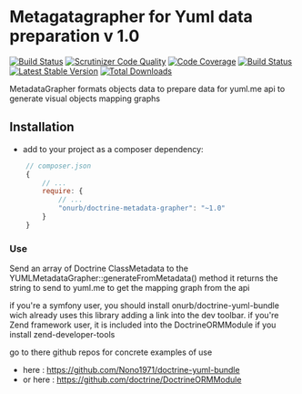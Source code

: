 # Metagatagrapher for Yuml data preparation v 1.0

[![Build Status](https://travis-ci.org/Nono1971/Doctrine-MetadataGrapher.svg?branch=master)](https://travis-ci.org/Nono1971/Doctrine-MetadataGrapher) [![Scrutinizer Code Quality](https://scrutinizer-ci.com/g/Nono1971/Doctrine-MetadataGrapher/badges/quality-score.png?b=master)](https://scrutinizer-ci.com/g/Nono1971/Doctrine-MetadataGrapher/?branch=master) [![Code Coverage](https://scrutinizer-ci.com/g/Nono1971/Doctrine-MetadataGrapher/badges/coverage.png?b=master)](https://scrutinizer-ci.com/g/Nono1971/Doctrine-MetadataGrapher/?branch=master) [![Build Status](https://scrutinizer-ci.com/g/Nono1971/Doctrine-MetadataGrapher/badges/build.png?b=master)](https://scrutinizer-ci.com/g/Nono1971/Doctrine-MetadataGrapher/build-status/master) [![Latest Stable Version](https://poser.pugx.org/onurb/doctrine-metadata-grapher/v/stable)](https://packagist.org/packages/onurb/doctrine-metadata-grapher) [![Total Downloads](https://poser.pugx.org/onurb/doctrine-metadata-grapher/downloads)](https://packagist.org/packages/onurb/doctrine-metadata-grapher) 

MetadataGrapher formats objects data to prepare data for yuml.me api
to generate visual objects mapping graphs

## Installation

- add to your project as a composer dependency:
```javascript
    // composer.json
    {
        // ...
        require: {
            // ...
            "onurb/doctrine-metadata-grapher": "~1.0"
        }
    }
```

### Use

Send an array of Doctrine ClassMetadata to the YUMLMetadataGrapher::generateFromMetadata() method
it returns the string to send to yuml.me to get the mapping graph from the api

if you're a symfony user, you should install onurb/doctrine-yuml-bundle wich already uses this library
adding a link into the dev toolbar.
if you're Zend framework user, it is included into the DoctrineORMModule if you install zend-developer-tools

go to there github repos for concrete examples of use
- here : https://github.com/Nono1971/doctrine-yuml-bundle
- or here : https://github.com/doctrine/DoctrineORMModule
